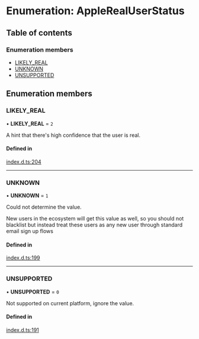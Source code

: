 # Enumeration: AppleRealUserStatus

## Table of contents

### Enumeration members

- [LIKELY\_REAL](AppleRealUserStatus.md#likely_real)
- [UNKNOWN](AppleRealUserStatus.md#unknown)
- [UNSUPPORTED](AppleRealUserStatus.md#unsupported)

## Enumeration members

### LIKELY\_REAL

• **LIKELY\_REAL** = `2`

A hint that there's high confidence that the user is real.

#### Defined in

[index.d.ts:204](https://github.com/invertase/react-native-apple-authentication/blob/be79317/lib/index.d.ts#L204)

___

### UNKNOWN

• **UNKNOWN** = `1`

Could not determine the value.

New users in the ecosystem will get this value as well, so you should not blacklist but
instead treat these users as any new user through standard email sign up flows

#### Defined in

[index.d.ts:199](https://github.com/invertase/react-native-apple-authentication/blob/be79317/lib/index.d.ts#L199)

___

### UNSUPPORTED

• **UNSUPPORTED** = `0`

Not supported on current platform, ignore the value.

#### Defined in

[index.d.ts:191](https://github.com/invertase/react-native-apple-authentication/blob/be79317/lib/index.d.ts#L191)
